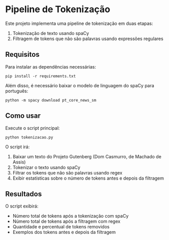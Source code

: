 # Pipeline de Tokenização

Este projeto implementa uma pipeline de tokenização em duas etapas:
1. Tokenização de texto usando spaCy
2. Filtragem de tokens que não são palavras usando expressões regulares

## Requisitos

Para instalar as dependências necessárias:

```
pip install -r requirements.txt
```

Além disso, é necessário baixar o modelo de linguagem do spaCy para português:

```
python -m spacy download pt_core_news_sm
```

## Como usar

Execute o script principal:

```
python tokenizacao.py
```

O script irá:
1. Baixar um texto do Projeto Gutenberg (Dom Casmurro, de Machado de Assis)
2. Tokenizar o texto usando spaCy
3. Filtrar os tokens que não são palavras usando regex
4. Exibir estatísticas sobre o número de tokens antes e depois da filtragem

## Resultados

O script exibirá:
- Número total de tokens após a tokenização com spaCy
- Número total de tokens após a filtragem com regex
- Quantidade e percentual de tokens removidos
- Exemplos dos tokens antes e depois da filtragem